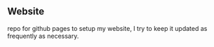 ## Website
repo for github pages to setup my website, I try to keep it updated as frequently as necessary.
